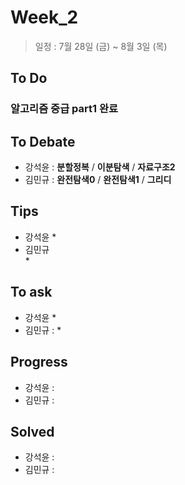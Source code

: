 # Week_2
>일정 : 7월 28일 (금) ~ 8월 3일 (목)

## To Do
### 알고리즘 중급  part1 완료

## To Debate
* 강석윤 : __분할정복__ / __이분탐색__ / __자료구조2__
* 김민규 : __완전탐색0__ / __완전탐색1__ / __그리디__

## Tips

* 강석윤
	* 
* 김민규  
	* 

## To ask
* 강석윤
	* 
* 김민규 :
	* 
## Progress

* 강석윤 : 
* 김민규 : 

## Solved

* 강석윤 : 
* 김민규 : 